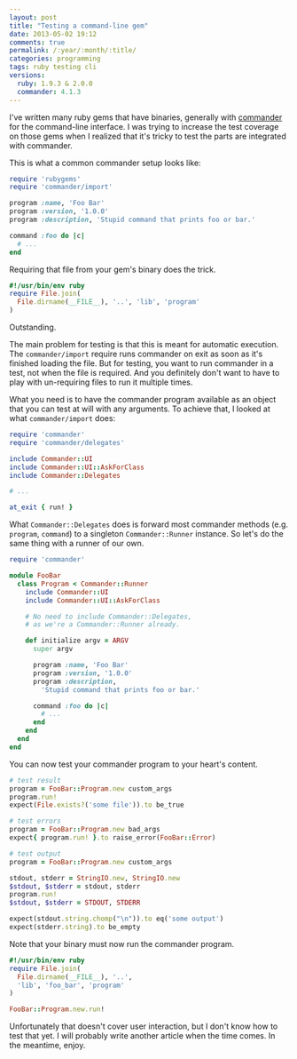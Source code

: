```yaml
---
layout: post
title: "Testing a command-line gem"
date: 2013-05-02 19:12
comments: true
permalink: /:year/:month/:title/
categories: programming
tags: ruby testing cli
versions:
  ruby: 1.9.3 & 2.0.0
  commander: 4.1.3
---
```


I've written many ruby gems that have binaries, generally with
[commander][commander] for the command-line interface. I was trying to increase
the test coverage on those gems when I realized that it's tricky to test the
parts are integrated with commander.

This is what a common commander setup looks like:

```ruby
require 'rubygems'
require 'commander/import'

program :name, 'Foo Bar'
program :version, '1.0.0'
program :description, 'Stupid command that prints foo or bar.'

command :foo do |c|
  # ...
end
```

Requiring that file from your gem's binary does the trick.

```ruby
#!/usr/bin/env ruby
require File.join(
  File.dirname(__FILE__), '..', 'lib', 'program'
)
```

Outstanding.

The main problem for testing is that this is meant for automatic execution. The
`commander/import` require runs commander on exit as soon as it's finished
loading the file. But for testing, you want to run commander in a test, not when
the file is required. And you definitely don't want to have to play with
un-requiring files to run it multiple times.

<!-- more -->

What you need is to have the commander program available as an object that you
can test at will with any arguments. To achieve that, I looked at what
`commander/import` does:

```ruby
require 'commander'
require 'commander/delegates'

include Commander::UI
include Commander::UI::AskForClass
include Commander::Delegates

# ...

at_exit { run! }
```

What `Commander::Delegates` does is forward most commander methods (e.g.
`program`, `command`) to a singleton `Commander::Runner` instance. So let's do
the same thing with a runner of our own.

```ruby
require 'commander'

module FooBar
  class Program < Commander::Runner
    include Commander::UI
    include Commander::UI::AskForClass

    # No need to include Commander::Delegates,
    # as we're a Commander::Runner already.

    def initialize argv = ARGV
      super argv

      program :name, 'Foo Bar'
      program :version, '1.0.0'
      program :description,
        'Stupid command that prints foo or bar.'

      command :foo do |c|
        # ...
      end
    end
  end
end
```

You can now test your commander program to your heart's content.

```ruby
# test result
program = FooBar::Program.new custom_args
program.run!
expect(File.exists?('some file')).to be_true

# test errors
program = FooBar::Program.new bad_args
expect{ program.run! }.to raise_error(FooBar::Error)

# test output
program = FooBar::Program.new custom_args

stdout, stderr = StringIO.new, StringIO.new
$stdout, $stderr = stdout, stderr
program.run!
$stdout, $stderr = STDOUT, STDERR

expect(stdout.string.chomp("\n")).to eq('some output')
expect(stderr.string).to be_empty
```

Note that your binary must now run the commander program.

```ruby
#!/usr/bin/env ruby
require File.join(
  File.dirname(__FILE__), '..',
  'lib', 'foo_bar', 'program'
)

FooBar::Program.new.run!
```

Unfortunately that doesn't cover user interaction, but I don't know how to test
that yet. I will probably write another article when the time comes. In the
meantime, enjoy.

[commander]: https://github.com/commander-rb/commander
